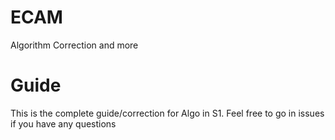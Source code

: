 # ECAM
 Algorithm Correction and more 

# Guide
This is the complete guide/correction for Algo in S1.
Feel free to go in issues if you have any questions